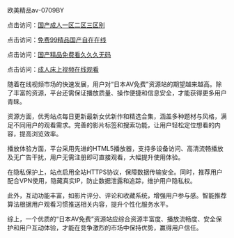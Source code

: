 欧美精品aⅴ-0709BY

点击访问：<a href="https://heiliaowzu4ur.pages.dev">国产成人一区二区三区别</a>

点击访问：<a href="https://heiliaoll4qsx.pages.dev">免费99精品国产自在在线</a>

点击访问：<a href="https://heiliaoow5kzm.pages.dev">国产精品免费看久久久无码</a>

点击访问：<a href="https://heiliaoxqkkct.pages.dev">成人床上视频在线观看</a>

随着在线视频市场的快速发展，用户对“日本AV免费”资源站的期望越来越高。除了丰富的资源，平台还需保证播放质量、操作便捷和信息安全，才能获得更多用户青睐。

资源方面，优秀站点每日更新最新女优新作和精选合集，涵盖多种题材与风格，满足不同用户的观看需求。完善的影片标签和搜索功能，让用户轻松定位想看的内容，提高浏览效率。

播放体验方面，平台采用先进的HTML5播放器，支持多设备访问、高清流畅播放及无广告干扰，用户无需注册即可直接观看，大幅提升使用体验。

在隐私保护上，站点启用全站HTTPS协议，保障数据传输安全。同时，推荐用户配合VPN使用，隐藏真实IP，防止数据泄露和追踪，维护用户隐私权。

此外，互动功能丰富，如影片评分、评论和收藏系统，增强用户参与感。智能推荐算法根据用户观看习惯推送相关内容，提升个性化服务水平。

综上，一个优质的“日本AV免费”资源站应综合资源丰富度、播放流畅度、安全保护和用户互动体验，才能在竞争激烈的市场中保持优势，赢得用户信任。

<span style="display:none;">[Canonical link]( https://github.com/qi212154554/934874 ）</span>
